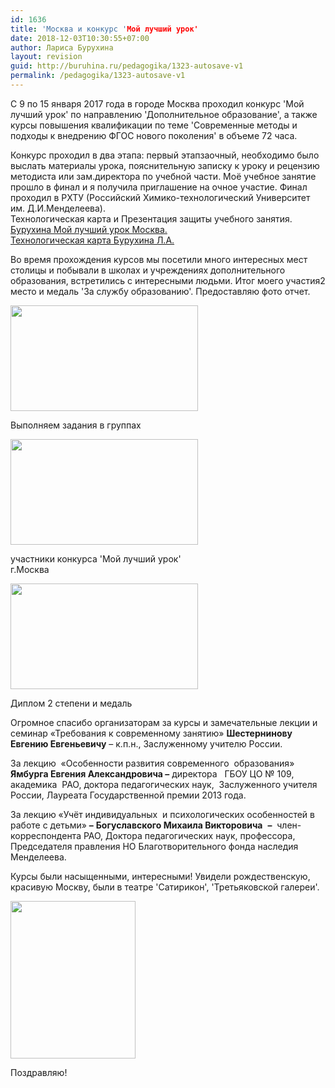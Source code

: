 ```yaml
---
id: 1636
title: 'Москва и конкурс 'Мой лучший урок'
date: 2018-12-03T10:30:55+07:00
author: Лариса Бурухина
layout: revision
guid: http://buruhina.ru/pedagogika/1323-autosave-v1
permalink: /pedagogika/1323-autosave-v1
---
```

С 9 по 15 января 2017 года в городе Москва проходил конкурс 'Мой лучший урок' по направлению 'Дополнительное образование', а также курсы повышения квалификации по теме 'Современные методы и подходы к внедрению ФГОС нового поколения' в объеме 72 часа.

Конкурс проходил в два этапа: первый этапзаочный, необходимо было выслать материалы урока, пояснительную записку к уроку и рецензию методиста или зам.директора по учебной части. Моё учебное занятие прошло в финал и я получила приглашение на очное участие. Финал проходил в РХТУ (Российский Химико-технологический Университет им. Д.И.Менделеева).  
Технологическая карта и Презентация защиты учебного занятия.  
[Бурухина Мой лучший урок Москва.](http://buruhina.ru/wp-content/uploads/2017/01/Бурухина-Мой-лучший-урок-Москва..pptx)  
[Технологическая карта Бурухина Л.А.](http://buruhina.ru/wp-content/uploads/2017/01/Технологическая-карта-Бурухина-Л.А..doc)  
<!--more-->

Во время прохождения курсов мы посетили много интересных мест столицы и побывали в школах и учреждениях дополнительного образования, встретились с интересными людьми. Итог моего участия2 место и медаль 'За службу образованию'. Предоставляю фото отчет.

<div id="attachment_1640" style="width: 310px" class="wp-caption alignnone">
  <a href="http://buruhina.ru/wp-content/uploads/2017/01/Выполняем-задания-в-группах.jpg"><img aria-describedby="caption-attachment-1640" src="http://buruhina.ru/wp-content/uploads/2017/01/Выполняем-задания-в-группах-300x169.jpg" alt="" width="300" height="169" class="size-medium wp-image-1640" srcset="http://buruhina.ru/wp-content/uploads/2017/01/Выполняем-задания-в-группах-300x169.jpg 300w, http://buruhina.ru/wp-content/uploads/2017/01/Выполняем-задания-в-группах-768x432.jpg 768w, http://buruhina.ru/wp-content/uploads/2017/01/Выполняем-задания-в-группах-1024x576.jpg 1024w" sizes="(max-width: 300px) 100vw, 300px" /></a>
  
  <p id="caption-attachment-1640" class="wp-caption-text">
    Выполняем задания в группах
  </p>
</div>

  


<div id="attachment_1641" style="width: 310px" class="wp-caption alignnone">
  <a href="http://buruhina.ru/wp-content/uploads/2017/01/участники-конкурса-Мой-лучший-урок-Москва.jpg"><img aria-describedby="caption-attachment-1641" src="http://buruhina.ru/wp-content/uploads/2017/01/участники-конкурса-Мой-лучший-урок-Москва-300x169.jpg" alt="" width="300" height="169" class="size-medium wp-image-1641" srcset="http://buruhina.ru/wp-content/uploads/2017/01/участники-конкурса-Мой-лучший-урок-Москва-300x169.jpg 300w, http://buruhina.ru/wp-content/uploads/2017/01/участники-конкурса-Мой-лучший-урок-Москва-768x432.jpg 768w, http://buruhina.ru/wp-content/uploads/2017/01/участники-конкурса-Мой-лучший-урок-Москва-1024x576.jpg 1024w" sizes="(max-width: 300px) 100vw, 300px" /></a>
  
  <p id="caption-attachment-1641" class="wp-caption-text">
    участники конкурса 'Мой лучший урок'<br />г.Москва
  </p>
</div>

  


<div id="attachment_1642" style="width: 310px" class="wp-caption alignnone">
  <a href="http://buruhina.ru/wp-content/uploads/2017/01/Диплом-2-степени-и-медаль.jpg"><img aria-describedby="caption-attachment-1642" src="http://buruhina.ru/wp-content/uploads/2017/01/Диплом-2-степени-и-медаль-300x169.jpg" alt="" width="300" height="169" class="size-medium wp-image-1642" srcset="http://buruhina.ru/wp-content/uploads/2017/01/Диплом-2-степени-и-медаль-300x169.jpg 300w, http://buruhina.ru/wp-content/uploads/2017/01/Диплом-2-степени-и-медаль-768x432.jpg 768w, http://buruhina.ru/wp-content/uploads/2017/01/Диплом-2-степени-и-медаль-1024x576.jpg 1024w" sizes="(max-width: 300px) 100vw, 300px" /></a>
  
  <p id="caption-attachment-1642" class="wp-caption-text">
    Диплом 2 степени и медаль
  </p>
</div>

Огромное спасибо организаторам за курсы и замечательные лекции и семинар «Требования к современному занятию» **Шестернинову Евгению Евгеньевичу** – к.п.н., Заслуженному учителю России.

За лекцию  «Особенности развития современного  образования» **Ямбурга Евгения Александровича –** директора   ГБОУ ЦО № 109, академика  РАО, доктора педагогических наук,  Заслуженного учителя России, Лауреата Государственной премии 2013 года.

За лекцию «Учёт индивидуальных  и психологических особенностей в работе с детьми» **–** **Богуславского Михаила Викторовича**  **–**  член-корреспондента РАО, Доктора педагогических наук, профессора, Председателя правления НО Благотворительного фонда наследия Менделеева.

Курсы были насыщенными, интересными! Увидели рождественскую, красивую Москву, были в театре 'Сатирикон', 'Третьяковской галереи'.

<div id="attachment_1520" style="width: 210px" class="wp-caption alignnone">
  <a href="http://buruhina.ru/wp-content/uploads/2018/11/264ae3b5614c927d899c8fb08b881a2d.jpg"><img aria-describedby="caption-attachment-1520" src="http://buruhina.ru/wp-content/uploads/2018/11/264ae3b5614c927d899c8fb08b881a2d.jpg" alt="" width="200" height="252" class="size-full wp-image-1520" /></a>
  
  <p id="caption-attachment-1520" class="wp-caption-text">
    Поздравляю!
  </p>
</div>

  
&nbsp;